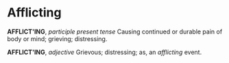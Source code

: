 # Afflicting

**AFFLICT'ING**, _participle present tense_ Causing continued or durable pain of body or mind; grieving; distressing.

**AFFLICT'ING**, _adjective_ Grievous; distressing; as, an _afflicting_ event.